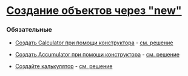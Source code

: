 # [Создание объектов через "new"](https://learn.javascript.ru/constructor-new)

### Обязательные
 
* [Создать Calculator при помощи конструктора](https://learn.javascript.ru/task/calculator-constructor) - [см. решение](http://plnkr.co/edit/7ngoli21UhZ5L24oo82u?p=preview) 
 
* [Создать Accumulator при помощи конструктора](https://learn.javascript.ru/task/accumulator) - [см. решение](http://plnkr.co/edit/13zAlxoPZaSFYcwrdIzb?p=preview) 
 
* [Создайте калькулятор](https://learn.javascript.ru/task/calculator-extendable) - [см. решение](http://plnkr.co/edit/EHCOMnN10kqbJPSk0DHY?p=preview) 
 
 